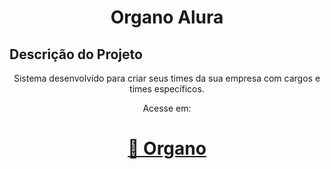 <h1 align="center">Organo Alura</h1>

## Descrição do Projeto
<p align="center">Sistema desenvolvido para criar seus times da sua empresa com cargos e times específicos.</p>

<p align="center">Acesse em:</p>
<h1 align="center">
    <a href="https://new-organo2.vercel.app" target="_blank"k>🔗 Organo</a>
</h1>
